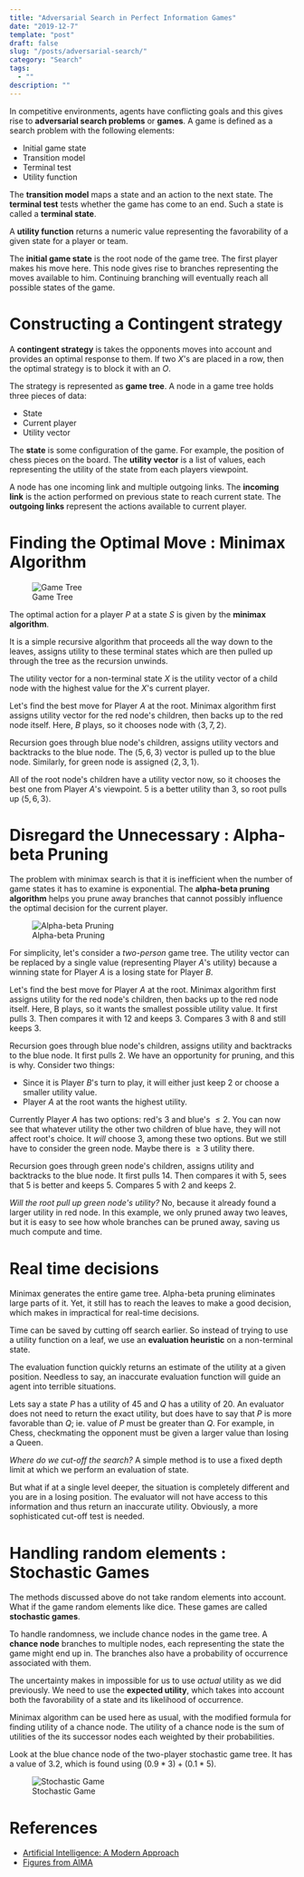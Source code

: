 ```yaml
---
title: "Adversarial Search in Perfect Information Games"
date: "2019-12-7"
template: "post"
draft: false
slug: "/posts/adversarial-search/"
category: "Search"
tags:
  - ""
description: ""
---
```


In competitive environments, agents have conflicting goals and this gives rise to **adversarial search problems** or **games**. A game is defined as a search problem with the following elements:

- Initial game state
- Transition model
- Terminal test
- Utility function

The **transition model** maps a state and an action to the next state. The **terminal test** tests whether the game has come to an end. Such a state is called a **terminal state**.

A **utility function** returns a numeric value representing the favorability of a given state for a player or team.

The **initial game state** is the root node of the game tree. The first player makes his move here. This node gives rise to branches representing the moves available to him. Continuing branching will eventually reach all possible states of the game.

# Constructing a Contingent strategy

A **contingent strategy** is takes the opponents moves into account and provides an optimal response to them. If two $X$'s are placed in a row, then the optimal strategy is to block it with an $O$.

The strategy is represented as **game tree**. A node in a game tree holds three pieces of data:

- State
- Current player
- Utility vector

The **state** is some configuration of the game. For example, the position of chess pieces on the board. The **utility vector** is a list of values, each representing the utility of the state from each players viewpoint.

A node has one incoming link and multiple outgoing links. The **incoming link** is the action performed on previous state to reach current state. The **outgoing links** represent the actions available to current player.

# Finding the Optimal Move : Minimax Algorithm

<figure style="width: 700px">
	<img src="/media/search/game-tree.png" alt="Game Tree">
	<figcaption>Game Tree</figcaption>
</figure>

The optimal action for a player $P$ at a state $S$ is given by the **minimax algorithm**.

It is a simple recursive algorithm that proceeds all the way down to the leaves, assigns utility to these terminal states which are then pulled up through the tree as the recursion unwinds.

The utility vector for a non-terminal state $X$ is the utility vector of a child node with the highest value for the $X$'s current player.

Let's find the best move for Player $A$ at the root. Minimax algorithm first assigns utility vector for the red node's children, then backs up to the red node itself. Here, $B$ plays, so it chooses node with $\langle 3, 7, 2 \rangle$.

Recursion goes through blue node's children, assigns utility vectors and backtracks to the blue node. The $\langle 5, 6, 3 \rangle$ vector is pulled up to the blue node. Similarly, for green node is assigned $\langle 2, 3, 1 \rangle$.

All of the root node's children have a utility vector now, so it chooses the best one from Player $A$'s viewpoint. $5$ is a better utility than $3$, so root pulls up $\langle 5, 6, 3 \rangle$.

# Disregard the Unnecessary : Alpha-beta Pruning

The problem with minimax search is that it is inefficient when the number of game states it has to examine is exponential. The **alpha-beta pruning algorithm** helps you prune away branches that cannot possibly influence the optimal decision for the current player.

<figure style="width: 700px">
	<img src="/media/search/alpha-beta.png" alt="Alpha-beta Pruning">
	<figcaption>Alpha-beta Pruning</figcaption>
</figure>

For simplicity, let's consider a *two-person* game tree. The utility vector can be replaced by a single value (representing Player $A$'s utility) because a winning state for Player $A$ is a losing state for Player $B$.

Let's find the best move for Player $A$ at the root. Minimax algorithm first assigns utility for the red node's children, then backs up to the red node itself. Here, B plays, so it wants the smallest possible utility value. It first pulls $3$. Then compares it with $12$ and keeps $3$. Compares $3$ with $8$ and still keeps $3$.

Recursion goes through blue node's children, assigns utility and backtracks to the blue node. It first pulls $2$. We have an opportunity for pruning, and this is why. Consider two things:

- Since it is Player $B$'s turn to play, it will either just keep $2$ or choose a smaller utility value.
- Player $A$ at the root wants the highest utility.

Currently Player $A$ has two options: red's $3$ and blue's $\le 2$. You can now see that whatever utility the other two children of blue have, they will not affect root's choice. It *will* choose $3$, among these two options. But we still have to consider the green node. Maybe there is $\ge 3$ utility there.

Recursion goes through green node's children, assigns utility and backtracks to the blue node. It first pulls $14$. Then compares it with $5$, sees that $5$ is better and keeps $5$. Compares $5$ with $2$ and keeps $2$.

*Will the root pull up green node's utility?* No, because it already found a larger utility in red node. In this example, we only pruned away two leaves, but it is easy to see how whole branches can be pruned away, saving us much compute and time.

# Real time decisions

Minimax generates the entire game tree. Alpha-beta pruning eliminates large parts of it. Yet, it still has to reach the leaves to make a good decision, which makes in impractical for real-time decisions.

Time can be saved by cutting off search earlier. So instead of trying to use a utility function on a leaf, we use an **evaluation heuristic** on a non-terminal state.

The evaluation function quickly returns an estimate of the utility at a given position. Needless to say, an inaccurate evaluation function will guide an agent into terrible situations.

Lets say a state $P$ has a utility of $45$ and $Q$ has a utility of $20$. An evaluator does not need to return the exact utility, but does have to say that $P$ is more favorable than $Q$; ie. value of $P$ must be greater than $Q$. For example, in Chess, checkmating the opponent must be given a larger value than losing a Queen.

*Where do we cut-off the search?* A simple method is to use a fixed depth limit at which we perform an evaluation of state.

But what if at a single level deeper, the situation is completely different and you are in a losing position. The evaluator will not have access to this information and thus return an inaccurate utility. Obviously, a more sophisticated cut-off test is needed.

# Handling random elements : Stochastic Games

The methods discussed above do not take random elements into account. What if the game random elements like dice. These games are called **stochastic games**.

To handle randomness, we include chance nodes in the game tree. A **chance node** branches to multiple nodes, each representing the state the game might end up in. The branches also have a probability of occurrence associated with them.

The uncertainty makes in impossible for us to use *actual* utility as we did previously. We need to use the **expected utility**, which takes into account both the favorability of a state and its likelihood of occurrence.

Minimax algorithm can be used here as usual, with the modified formula for finding utility of a chance node. The utility of a chance node is the sum of utilities of the its successor nodes each weighted by their probabilities.

Look at the blue chance node of the two-player stochastic game tree. It has a value of $3.2$, which is found using $(0.9 * 3) + (0.1 * 5)$.

<figure style="width: 700px">
	<img src="/media/search/stochastic-game.png" alt="Stochastic Game">
	<figcaption>Stochastic Game</figcaption>
</figure>

# References

- [Artificial Intelligence: A Modern Approach](http://aima.cs.berkeley.edu/)
- [Figures from AIMA](http://aima.cs.berkeley.edu/figures.html)

